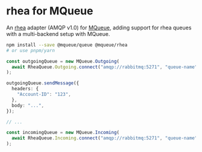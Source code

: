 # rhea for MQueue

An [rhea](https://github.com/amqp/rhea) adapter (AMQP v1.0) for
[MQueue](https://github.com/domwebber/mqueue/blob/main/packages/queue/README.md),
adding support for rhea queues with a multi-backend setup with MQueue.

```bash
npm install --save @mqueue/queue @mqueue/rhea
# or use pnpm/yarn
```

```ts
const outgoingQueue = new MQueue.Outgoing(
  await RheaQueue.Outgoing.connect("amqp://rabbitmq:5271", "queue-name"),
);

outgoingQueue.sendMessage({
  headers: {
    "Account-ID": "123",
  },
  body: "...",
});

// ...

const incomingQueue = new MQueue.Incoming(
  await RheaQueue.Incoming.connect("amqp://rabbitmq:5271", "queue-name"),
);
```
